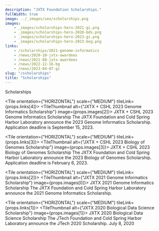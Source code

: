 ```yaml
---
description: "JXTX Foundation Scholarships."
fullWidth: true
image: ../_images/seo/scholarships.png
images:
    - _images/scholarships-hero-2021-gi.png
    - _images/scholarships-hero-2020-bds.png
    - _images/scholarships-hero-2023-gi.png
    - _images/scholarships-hero-2023-bog.png
links:
    - /scholarships/2021-genome-informatics
    - /news/2020-10-jxtx-awardees
    - /news/2021-08-jxtx-awardees
    - /news/2022-12-16-bg
    - /news/2023-04-07-gi
slug: "/scholarships"
title: "Scholarships"
---
```


<Headline>
<HeadlineHeading>Scholarships</HeadlineHeading>
</Headline>

<Newsroom>


<Grid columns={1}>

<Tile orientation={"HORIZONTAL"} scale={"MEDIUM"} tileLink={props.links[4]}>
<TileThumbnail alt={"JXTX + CSHL 2023 Genome Informatics Scholarship"} image={props.images[2]}></TileThumbnail>
<TileContent>
<TileHeading>
JXTX + CSHL 2023 Genome Informatics Scholarship
</TileHeading>
<TileBody>
The JXTX Foundation and Cold Spring Harbor Laboratory announce the 2023 Genome Informatics Scholarship. Application deadline is September 15, 2023.
</TileBody>
</TileContent>
</Tile>

</Grid>

<!--
Past Scholarships
-->

<Grid columns={1}>

<Tile orientation={"HORIZONTAL"} scale={"MEDIUM"} tileLink={props.links[3]}>
<TileThumbnail alt={"JXTX + CSHL 2023 Biology of Genomes Scholarship"} image={props.images[3]}></TileThumbnail>
<TileContent>
<TileHeading>
JXTX + CSHL 2023 Biology of Genomes Scholarship
</TileHeading>
<TileBody>
The JXTX Foundation and Cold Spring Harbor Laboratory announce the 2023 Biology of Genomes Scholarship. Application deadline is February 6, 2023.
</TileBody>
</TileContent>
</Tile>

</Grid>


<Grid columns={1}>

<Tile orientation={"HORIZONTAL"} scale={"MEDIUM"} tileLink={props.links[2]}>
<TileThumbnail alt={"JXTX 2021 Genome Informatics Scholarship"} image={props.images[0]}></TileThumbnail>
<TileContent>
<TileHeading>
JXTX 2021 Genome Informatics Scholarship
</TileHeading>
<TileBody>
The JXTX Foundation and Cold Spring Harbor Laboratory announce the 2021 Genome Informatics Scholarship.
</TileBody>
</TileContent>
</Tile>

</Grid>

<Grid columns={1}>

<Tile orientation={"HORIZONTAL"} scale={"MEDIUM"} tileLink={props.links[1]}>
<TileThumbnail alt={"JXTX 2020 Biological Data Science Scholarship"} image={props.images[1]}></TileThumbnail>
<TileContent>
<TileHeading>
JXTX 2020 Biological Data Science Scholarship
</TileHeading>
<TileBody>
The JTech Foundation and Cold Spring Harbor Laboratory announce the JTech 2020 Scholarship.
</TileBody>
<TileDate>July 8, 2020</TileDate>
</TileContent>
</Tile>

</Grid>

</Newsroom>
